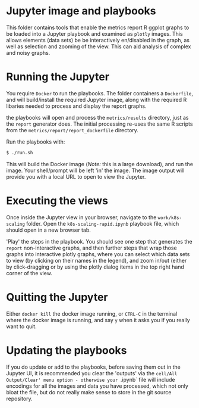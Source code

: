 # Jupyter image and playbooks

This folder contains tools that enable the metrics report R
ggplot graphs to be loaded into a Jupyter playbook and examined as `plotly`
images. This allows elements (data sets) be be interactively en/disabled in the
graph, as well as selection and zooming of the view. This can aid analysis of
complex and noisy graphs.

# Running the Jupyter

You require `Docker` to run the playbooks. The folder containers a `Dockerfile`,
and will build/install the required Jupyter image, along with the required R libaries
needed to process and display the report graphs.

the playbooks will open and process the `metrics/results` directory, just as the
`report` generator does. The initial processing re-uses the same R scripts from the
`metrics/report/report_dockerfile` directory.

Run the playbooks with:

```bash
$ ./run.sh
```

This will build the Docker image (*Note:* this is a large download), and run the image.
Your shell/prompt will be left 'in' the image. The image output will provide you with a
local URL to open to view the Jupyter.

# Executing the views

Once inside the Jupyter view in your browser, navigate to the `work/k8s-scaling` folder.
Open the `k8s-scaling-rapid.ipynb` playbook file, which should open in a new browser tab.

'Play' the steps in the playbook. You should see one step that generates the `report`
non-interactive graphs, and then further steps that wrap those graphs into interactive
plotly graphs, where you can select which data sets to view (by clicking on their names
in the legend), and zoom in/out (either by click-dragging or by using the plotly dialog
items in the top right hand corner of the view.

# Quitting the Jupyter

Either `docker kill` the docker image running, or `CTRL-C` in the terminal where the docker
image is running, and say `y` when it asks you if you really want to quit.

# Updating the playbooks

If you do update or add to the playbooks, before saving them out in the Jupyter UI, it is
recommended you clear the 'outputs' via the `cell/All Output/Clear' menu option - otherwise
your `.ipynb` file will include encodings for all the images and data you have processed, which
not only bloat the file, but do not really make sense to store in the git source repository.

